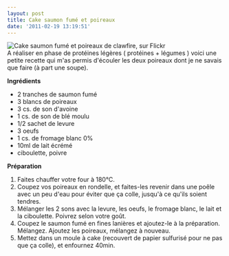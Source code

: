 ```yaml
---
layout: post
title: Cake saumon fumé et poireaux
date: '2011-02-19 13:19:51'
---
```


<p><img src="http://farm6.static.flickr.com/5132/5458507526_e512433776.jpg" alt="Cake saumon fumé et poireaux de clawfire, sur Flickr" /><br />
A réaliser en phase de protéines légères ( protéines + légumes ) voici une petite recette qui m'as permis d'écouler les deux poireaux dont je ne savais que faire (à part une soupe).</p>

<strong>Ingrédients</strong>

<ul>
<li>2 tranches de saumon fumé</li>
<li>3 blancs de poireaux</li>
<li>3 cs. de son d'avoine</li>
<li>1 cs. de son de blé moulu</li>
<li>1/2 sachet de levure</li>
<li>3 oeufs</li>
<li>1 cs. de fromage blanc 0%</li>
<li>10ml de lait écrémé</li>
<li>ciboulette, poivre</li>
</ul>

<strong>Préparation</strong>

<ol>
<li>Faites chauffer votre four à 180°C.  </li>
<li>Coupez vos poireaux en rondelle, et faites-les revenir dans une poêle avec un peu d'eau pour éviter que ça colle, jusqu'à ce qu'ils soient tendres.  </li>
<li>Mélanger les 2 sons avec la levure, les oeufs, le fromage blanc, le lait et la ciboulette. Poivrez selon votre goût.  </li>
<li>Coupez le saumon fumé en fines lanières et ajoutez-le à la préparation. Mélangez. Ajoutez les poireaux, mélangez à nouveau.  </li>
<li>Mettez dans un moule à cake (recouvert de papier sulfurisé pour ne pas que ça colle), et enfournez 40min.  </li>
</ol>
